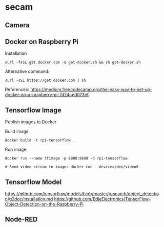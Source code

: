 # secam

## Camera

## Docker on Raspberry Pi
Installation

	curl -fsSL get.docker.com -o get-docker.sh && sh get-docker.sh

Alternative command:

	curl -sSL https://get.docker.com | sh

References:
https://medium.freecodecamp.org/the-easy-way-to-set-up-docker-on-a-raspberry-pi-7d24ced073ef

## Tensorflow Image
Publish images to Docker

Build image

	docker build -t rpi-tensorflow .

Run image

	docker run --name tfimage -p 8888:8888 -d rpi-tensorflow
	
	# Send video stream to image: docker run --device=/dev/video0

## Tensorflow Model

https://github.com/tensorflow/models/blob/master/research/object_detection/g3doc/installation.md
https://github.com/EdjeElectronics/TensorFlow-Object-Detection-on-the-Raspberry-Pi

## Node-RED
